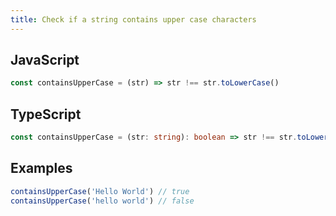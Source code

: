 ```yaml
---
title: Check if a string contains upper case characters
---
```


## JavaScript
```js
const containsUpperCase = (str) => str !== str.toLowerCase()
```

## TypeScript
```ts
const containsUpperCase = (str: string): boolean => str !== str.toLowerCase()
```

## Examples
```js
containsUpperCase('Hello World') // true
containsUpperCase('hello world') // false
```
